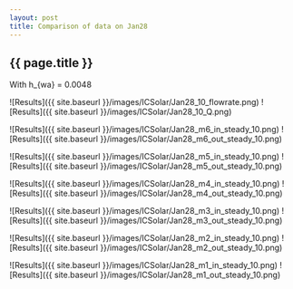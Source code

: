 ```yaml
---
layout: post
title: Comparison of data on Jan28
---
```

{{ page.title }}
-----------------
With h_{wa} = 0.0048

![Results]({{ site.baseurl }}/images/ICSolar/Jan28_10_flowrate.png) ![Results]({{ site.baseurl }}/images/ICSolar/Jan28_10_Q.png)

![Results]({{ site.baseurl }}/images/ICSolar/Jan28_m6_in_steady_10.png) ![Results]({{ site.baseurl }}/images/ICSolar/Jan28_m6_out_steady_10.png)

![Results]({{ site.baseurl }}/images/ICSolar/Jan28_m5_in_steady_10.png) ![Results]({{ site.baseurl }}/images/ICSolar/Jan28_m5_out_steady_10.png)

![Results]({{ site.baseurl }}/images/ICSolar/Jan28_m4_in_steady_10.png) ![Results]({{ site.baseurl }}/images/ICSolar/Jan28_m4_out_steady_10.png)

![Results]({{ site.baseurl }}/images/ICSolar/Jan28_m3_in_steady_10.png) ![Results]({{ site.baseurl }}/images/ICSolar/Jan28_m3_out_steady_10.png)

![Results]({{ site.baseurl }}/images/ICSolar/Jan28_m2_in_steady_10.png) ![Results]({{ site.baseurl }}/images/ICSolar/Jan28_m2_out_steady_10.png)

![Results]({{ site.baseurl }}/images/ICSolar/Jan28_m1_in_steady_10.png) ![Results]({{ site.baseurl }}/images/ICSolar/Jan28_m1_out_steady_10.png)

